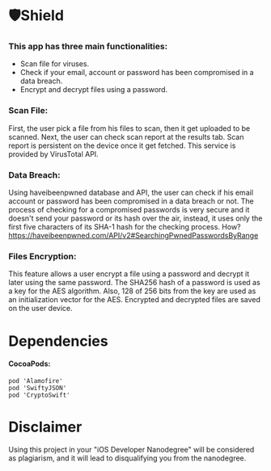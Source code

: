 # 🛡Shield

### This app has three main functionalities:
- Scan file for viruses.
- Check if your email, account or password has been compromised in a data breach.
- Encrypt and decrypt files using a password.


### Scan File:

First, the user pick a file from his files to scan, then it get uploaded to be scanned. Next, the user can check scan report at the results tab. Scan report is persistent on the device once it get fetched.
This service is provided by VirusTotal API.


### Data Breach:

Using haveibeenpwned database and API, the user can check if his email account or password has been compromised in a data breach or not. The process of checking for a compromised passwords is very secure and it doesn't send your password or its hash over the air, instead, it uses only the first five characters of its SHA-1 hash for the checking process. How?
https://haveibeenpwned.com/API/v2#SearchingPwnedPasswordsByRange


### Files Encryption:
This feature allows a user encrypt a file using a password and decrypt it later using the same password.
The SHA256 hash of a password is used as a key for the AES algorithm. Also, 128 of 256 bits from the key are used as an initialization vector for the AES. Encrypted and decrypted files are saved on the user device.


# Dependencies
#### CocoaPods:
```
pod 'Alamofire'
pod 'SwiftyJSON'
pod 'CryptoSwift'
```


# Disclaimer
Using this project in your "iOS Developer Nanodegree" will be considered as plagiarism, and it will lead to disqualifying you from the nanodegree.
